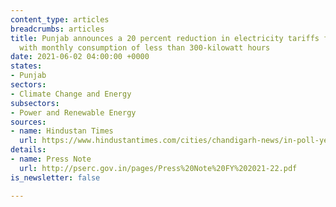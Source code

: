 ```yaml
---
content_type: articles
breadcrumbs: articles
title: Punjab announces a 20 percent reduction in electricity tariffs for consumers
  with monthly consumption of less than 300-kilowatt hours
date: 2021-06-02 04:00:00 +0000
states:
- Punjab
sectors:
- Climate Change and Energy
subsectors:
- Power and Renewable Energy
sources:
- name: Hindustan Times
  url: https://www.hindustantimes.com/cities/chandigarh-news/in-poll-year-power-tariff-reduced-by-20-in-punjab-101622200692602.html
details:
- name: Press Note
  url: http://pserc.gov.in/pages/Press%20Note%20FY%202021-22.pdf
is_newsletter: false

---
```

